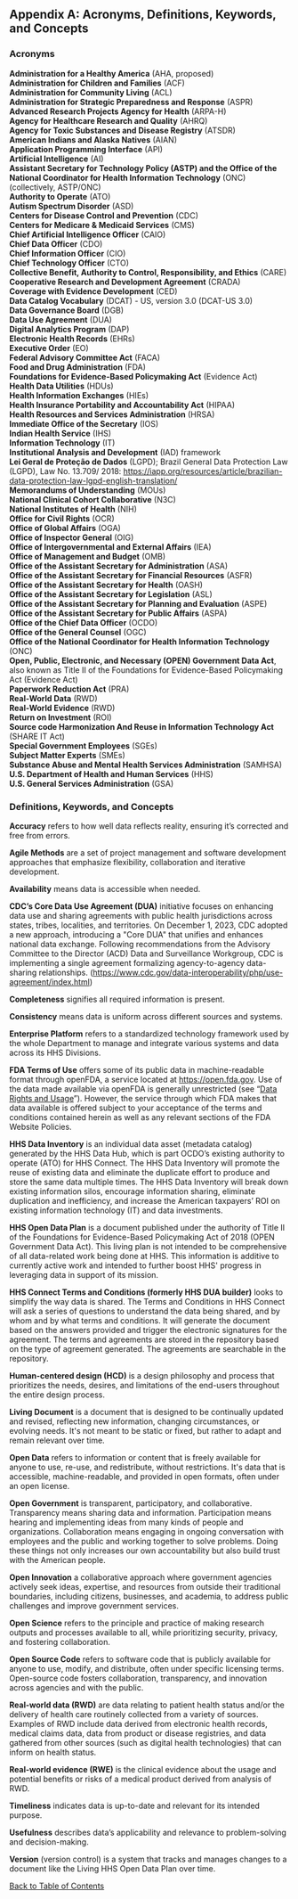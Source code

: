 ## Appendix A: Acronyms, Definitions, Keywords, and Concepts

### Acronyms

**Administration for a Healthy America** (AHA, proposed)  
**Administration for Children and Families** (ACF)  
**Administration for Community Living** (ACL)  
**Administration for Strategic Preparedness and Response** (ASPR)  
**Advanced Research Projects Agency for Health** (ARPA-H)  
**Agency for Healthcare Research and Quality** (AHRQ)  
**Agency for Toxic Substances and Disease Registry** (ATSDR)  
**American Indians and Alaska Natives** (AIAN)  
**Application Programming Interface** (API)  
**Artificial Intelligence** (AI)  
**Assistant Secretary for Technology Policy (ASTP) and the Office of the National Coordinator for Health Information Technology** (ONC) (collectively, ASTP/ONC)  
**Authority to Operate** (ATO)  
**Autism Spectrum Disorder** (ASD)  
**Centers for Disease Control and Prevention** (CDC)  
**Centers for Medicare & Medicaid Services** (CMS)  
**Chief Artificial Intelligence Officer** (CAIO)  
**Chief Data Officer** (CDO)  
**Chief Information Officer** (CIO)  
**Chief Technology Officer** (CTO)  
**Collective Benefit, Authority to Control, Responsibility, and Ethics** (CARE)  
**Cooperative Research and Development Agreement** (CRADA)  
**Coverage with Evidence Development** (CED)  
**Data Catalog Vocabulary** (DCAT) - US, version 3.0 (DCAT-US 3.0)  
**Data Governance Board** (DGB)  
**Data Use Agreement** (DUA)  
**Digital Analytics Program** (DAP)  
**Electronic Health Records** (EHRs)  
**Executive Order** (EO)  
**Federal Advisory Committee Act** (FACA)  
**Food and Drug Administration** (FDA)  
**Foundations for Evidence-Based Policymaking Act** (Evidence Act)  
**Health Data Utilities** (HDUs)  
**Health Information Exchanges** (HIEs)  
**Health Insurance Portability and Accountability Act** (HIPAA)  
**Health Resources and Services Administration** (HRSA)  
**Immediate Office of the Secretary** (IOS)  
**Indian Health Service** (IHS)  
**Information Technology** (IT)  
**Institutional Analysis and Development** (IAD) framework  
**Lei Geral de Proteção de Dados** (LGPD); Brazil General Data Protection Law (LGPD), Law No. 13.709/ 2018: <https://iapp.org/resources/article/brazilian-data-protection-law-lgpd-english-translation/>  
**Memorandums of Understanding** (MOUs)  
**National Clinical Cohort Collaborative** (N3C)  
**National Institutes of Health** (NIH)  
**Office for Civil Rights** (OCR)  
**Office of Global Affairs** (OGA)  
**Office of Inspector General** (OIG)  
**Office of Intergovernmental and External Affairs** (IEA)  
**Office of Management and Budget** (OMB)  
**Office of the Assistant Secretary for Administration** (ASA)  
**Office of the Assistant Secretary for Financial Resources** (ASFR)  
**Office of the Assistant Secretary for Health** (OASH)  
**Office of the Assistant Secretary for Legislation** (ASL)  
**Office of the Assistant Secretary for Planning and Evaluation** (ASPE)  
**Office of the Assistant Secretary for Public Affairs** (ASPA)  
**Office of the Chief Data Officer** (OCDO)  
**Office of the General Counsel** (OGC)  
**Office of the National Coordinator for Health Information Technology** (ONC)  
**Open, Public, Electronic, and Necessary (OPEN) Government Data Act**, also known as Title II of the Foundations for Evidence-Based Policymaking Act (Evidence Act)  
**Paperwork Reduction Act** (PRA)  
**Real-World Data** (RWD)  
**Real-World Evidence** (RWD)  
**Return on Investment** (ROI)  
**Source code Harmonization And Reuse in Information Technology Act** (SHARE IT Act)  
**Special Government Employees** (SGEs)  
**Subject Matter Experts** (SMEs)  
**Substance Abuse and Mental Health Services Administration** (SAMHSA)  
**U.S. Department of Health and Human Services** (HHS)  
**U.S. General Services Administration** (GSA)

### Definitions, Keywords, and Concepts

**Accuracy** refers to how well data reflects reality, ensuring it’s corrected and free from errors.  

**Agile Methods** are a set of project management and software development approaches that emphasize flexibility, collaboration and iterative development.  

**Availability** means data is accessible when needed.  

**CDC’s Core Data Use Agreement (DUA)** initiative focuses on enhancing data use and sharing agreements with public health jurisdictions across states, tribes, localities, and territories. On December 1, 2023, CDC adopted a new approach, introducing a "Core DUA" that unifies and enhances national data exchange. Following recommendations from the Advisory Committee to the Director (ACD) Data and Surveillance Workgroup, CDC is implementing a single agreement formalizing agency-to-agency data-sharing relationships. (<https://www.cdc.gov/data-interoperability/php/use-agreement/index.html>)  

**Completeness** signifies all required information is present.  

**Consistency** means data is uniform across different sources and systems.  

**Enterprise Platform** refers to a standardized technology framework used by the whole Department to manage and integrate various systems and data across its HHS Divisions.  

**FDA Terms of Use** offers some of its public data in machine-readable format through openFDA, a service located at <https://open.fda.gov>. Use of the data made available via openFDA is generally unrestricted (see “[Data Rights and Usage](https://open.fda.gov/terms/)”). However, the service through which FDA makes that data available is offered subject to your acceptance of the terms and conditions contained herein as well as any relevant sections of the FDA Website Policies.  

**HHS Data Inventory** is an individual data asset (metadata catalog) generated by the HHS Data Hub, which is part OCDO’s existing authority to operate (ATO) for HHS Connect. The HHS Data Inventory will promote the reuse of existing data and eliminate the duplicate effort to produce and store the same data multiple times. The HHS Data Inventory will break down existing information silos, encourage information sharing, eliminate duplication and inefficiency, and increase the American taxpayers’ ROI on existing information technology (IT) and data investments.  

**HHS Open Data Plan** is a document published under the authority of Title II of the Foundations for Evidence-Based Policymaking Act of 2018 (OPEN Government Data Act). This living plan is not intended to be comprehensive of all data-related work being done at HHS. This information is additive to currently active work and intended to further boost HHS' progress in leveraging data in support of its mission.  

**HHS Connect Terms and Conditions (formerly HHS DUA builder)** looks to simplify the way data is shared. The Terms and Conditions in HHS Connect will ask a series of questions to understand the data being shared, and by whom and by what terms and conditions. It will generate the document based on the answers provided and trigger the electronic signatures for the agreement. The terms and agreements are stored in the repository based on the type of agreement generated. The agreements are searchable in the repository.  

**Human-centered design (HCD)** is a design philosophy and process that prioritizes the needs, desires, and limitations of the end-users throughout the entire design process.  

**Living Document** is a document that is designed to be continually updated and revised, reflecting new information, changing circumstances, or evolving needs. It's not meant to be static or fixed, but rather to adapt and remain relevant over time.  

**Open Data** refers to information or content that is freely available for anyone to use, re-use, and redistribute, without restrictions. It's data that is accessible, machine-readable, and provided in open formats, often under an open license.  

**Open Government** is transparent, participatory, and collaborative. Transparency means sharing data and information. Participation means hearing and implementing ideas from many kinds of people and organizations. Collaboration means engaging in ongoing conversation with employees and the public and working together to solve problems. Doing these things not only increases our own accountability but also build trust with the American people.  

**Open Innovation** a collaborative approach where government agencies actively seek ideas, expertise, and resources from outside their traditional boundaries, including citizens, businesses, and academia, to address public challenges and improve government services.  

**Open Science** refers to the principle and practice of making research outputs and processes available to all, while prioritizing security, privacy, and fostering collaboration.  

**Open Source Code** refers to software code that is publicly available for anyone to use, modify, and distribute, often under specific licensing terms. Open-source code fosters collaboration, transparency, and innovation across agencies and with the public.  

**Real-world data (RWD)** are data relating to patient health status and/or the delivery of health care routinely collected from a variety of sources. Examples of RWD include data derived from electronic health records, medical claims data, data from product or disease registries, and data gathered from other sources (such as digital health technologies) that can inform on health status.  

**Real-world evidence (RWE)** is the clinical evidence about the usage and potential benefits or risks of a medical product derived from analysis of RWD.  

**Timeliness** indicates data is up-to-date and relevant for its intended purpose.  

**Usefulness** describes data’s applicability and relevance to problem-solving and decision-making.  

**Version** (version control) is a system that tracks and manages changes to a document like the Living HHS Open Data Plan over time.

[Back to Table of Contents](#table-of-contents)
